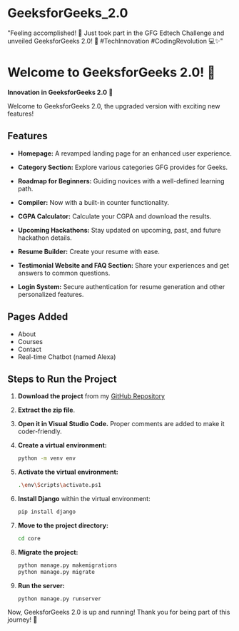# GeeksforGeeks_2.0
"Feeling accomplished! 🚀 Just took part in the GFG Edtech Challenge and unveiled GeeksforGeeks 2.0! 🌟 #TechInnovation #CodingRevolution 💻✨"
# Welcome to GeeksforGeeks 2.0! 🚀

**Innovation in GeeksforGeeks 2.0** 🌟

Welcome to GeeksforGeeks 2.0, the upgraded version with exciting new features!

## Features

- **Homepage:** A revamped landing page for an enhanced user experience.
  
- **Category Section:** Explore various categories GFG provides for Geeks.
  
- **Roadmap for Beginners:** Guiding novices with a well-defined learning path.
  
- **Compiler:** Now with a built-in counter functionality.
  
- **CGPA Calculator:** Calculate your CGPA and download the results.
  
- **Upcoming Hackathons:** Stay updated on upcoming, past, and future hackathon details.
  
- **Resume Builder:** Create your resume with ease.
  
- **Testimonial Website and FAQ Section:** Share your experiences and get answers to common questions.
  
- **Login System:** Secure authentication for resume generation and other personalized features.

## Pages Added

- About
- Courses
- Contact
- Real-time Chatbot (named Alexa)

## Steps to Run the Project

1. **Download the project** from my <a href="https://github.com/PrathamSahani/GeeksforGeeks_2.0/" > GitHub Repository</a>

2. **Extract the zip file**.

3. **Open it in Visual Studio Code.** Proper comments are added to make it coder-friendly.

4. **Create a virtual environment:**

    ```bash
    python -m venv env
    ```

5. **Activate the virtual environment:**

    ```bash
    .\env\Scripts\activate.ps1
    ```

6. **Install Django** within the virtual environment:

    ```bash
    pip install django
    ```

7. **Move to the project directory:**

    ```bash
    cd core
    ```

8. **Migrate the project:**

    ```bash
    python manage.py makemigrations
    python manage.py migrate
    ```

9. **Run the server:**

    ```bash
    python manage.py runserver
    ```

Now, GeeksforGeeks 2.0 is up and running! Thank you for being part of this journey! 🙌


